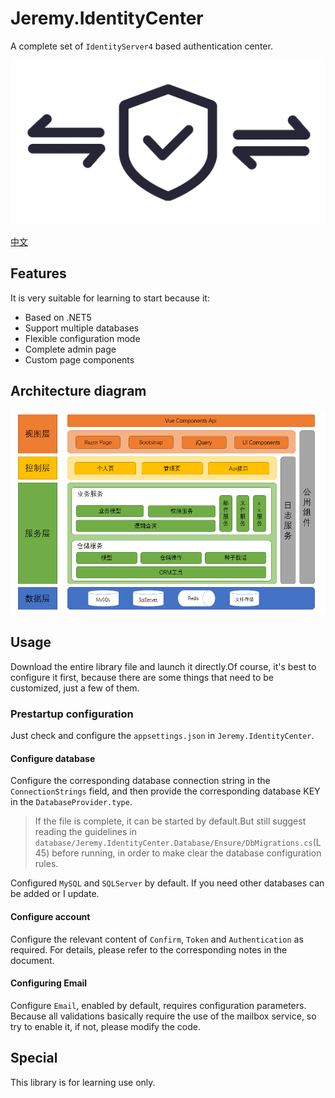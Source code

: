 # Jeremy.IdentityCenter

A complete set of `IdentityServer4` based authentication center.

![](./resources/logo.png)

[中文](./README.md)

## Features

It is very suitable for learning to start because it:

- Based on .NET5
- Support multiple databases
- Flexible configuration mode
- Complete admin page
- Custom page components

## Architecture diagram

![](./resources/architecture.png)

## Usage

Download the entire library file and launch it directly.Of course, it's best to configure it first, because there are some things that need to be customized, just a few of them.

### Prestartup configuration

Just check and configure the `appsettings.json` in `Jeremy.IdentityCenter`.

#### Configure database

Configure the corresponding database connection string in the `ConnectionStrings` field, and then provide the corresponding database KEY in the `DatabaseProvider.type`.

> If the file is complete, it can be started by default.But still suggest reading the guidelines in `database/Jeremy.IdentityCenter.Database/Ensure/DbMigrations.cs`(L45) before running, in order to make clear the database configuration rules.

Configured `MySQL` and `SQLServer` by default. If you need other databases can be added or I update.

#### Configure account

Configure the relevant content of `Confirm`, `Token` and `Authentication` as required. For details, please refer to the corresponding notes in the document.

#### Configuring Email

Configure `Email`, enabled by default, requires configuration parameters. Because all validations basically require the use of the mailbox service, so try to enable it, if not, please modify the code.

## Special

This library is for learning use only.
